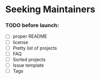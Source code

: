 # Seeking Maintainers

### TODO before launch:

-   [ ] proper README
-   [ ] license
-   [ ] Pretty list of projects
-   [ ] FAQ
-   [ ] Sorted projects
-   [ ] Issue template
-   [ ] Tags
